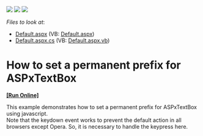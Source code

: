 <!-- default badges list -->
![](https://img.shields.io/endpoint?url=https://codecentral.devexpress.com/api/v1/VersionRange/128532002/11.2.11%2B)
[![](https://img.shields.io/badge/Open_in_DevExpress_Support_Center-FF7200?style=flat-square&logo=DevExpress&logoColor=white)](https://supportcenter.devexpress.com/ticket/details/E4120)
[![](https://img.shields.io/badge/📖_How_to_use_DevExpress_Examples-e9f6fc?style=flat-square)](https://docs.devexpress.com/GeneralInformation/403183)
<!-- default badges end -->
<!-- default file list -->
*Files to look at*:

* [Default.aspx](./CS/WebSite/Default.aspx) (VB: [Default.aspx](./VB/WebSite/Default.aspx))
* [Default.aspx.cs](./CS/WebSite/Default.aspx.cs) (VB: [Default.aspx.vb](./VB/WebSite/Default.aspx.vb))
<!-- default file list end -->
# How to set a permanent prefix for ASPxTextBox
<!-- run online -->
**[[Run Online]](https://codecentral.devexpress.com/e4120/)**
<!-- run online end -->


<p>This example demonstrates how to set a permanent prefix for ASPxTextBox using javascript.<br />
Note that the keydown event works to prevent the default action in all browsers except Opera. So, it is  necessary to handle the keypress here.</p>

<br/>


